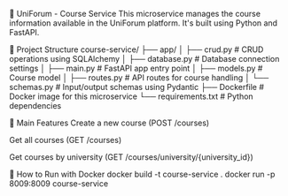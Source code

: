 📘 UniForum - Course Service
This microservice manages the course information available in the UniForum platform. It's built using Python and FastAPI.

🧱 Project Structure
course-service/
├── app/
│   ├── crud.py          # CRUD operations using SQLAlchemy
│   ├── database.py      # Database connection settings
│   ├── main.py          # FastAPI app entry point
│   ├── models.py        # Course model
│   ├── routes.py        # API routes for course handling
│   └── schemas.py       # Input/output schemas using Pydantic
├── Dockerfile           # Docker image for this microservice
└── requirements.txt     # Python dependencies

🔄 Main Features
Create a new course (POST /courses)

Get all courses (GET /courses)

Get courses by university (GET /courses/university/{university_id})

🐳 How to Run with Docker
docker build -t course-service .
docker run -p 8009:8009 course-service
